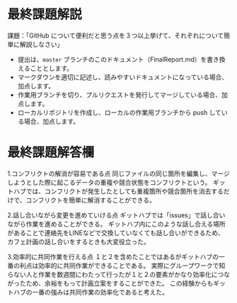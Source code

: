 # 最終課題解説

課題：「GitHub について便利だと思う点を３つ以上挙げて、それぞれについて簡単に解説しなさい」

- 提出は、`master` ブランチのこのドキュメント（FinalReport.md）を書き換えることとします。
- マークダウンを適切に記述し、読みやすいドキュメントになっている場合、加点します。
- 作業用ブランチを切り、プルリクエストを発行してマージしている場合、加点します。
- ローカルリポジトリを作成し、ローカルの作業用ブランチから push している場合、加点します。

# 最終課題解答欄

1.コンフリクトの解消が容易である点
同じファイルの同じ箇所を編集し、マージしようとした際に起こるデータの重複や競合状態をコンフリクトという。
ギットハブでは、コンフリクトが発生したとしても重複箇所や競合箇所を消去するだけで、コンフリクトを簡単に解消することができる。

2.話し合いながら変更を進めていける点
ギットハブでは「issues」で話し合いながら作業を進めることができる。
ギットハブ内にこのような話し合える場所があることで連絡先をLINEなどで交換していなくても話し合いができるため、カフェ計画の話し合いをするときも大変役立った。

3.効率的に共同作業を行える点
１と２を含めたことではあるがギットハブの一番の利点は効率的に共同作業ができることである。
実際にグループワークで知らない人と作業を数週間にわたって行ったが１と２の要素がかなり効率化につながったため、余裕をもって計画立案をすることができた。
この経験からもギットハブの一番の強みは共同作業の効率化であると考えた。
